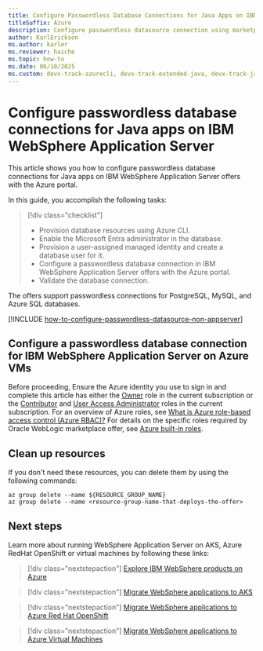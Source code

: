 ```yaml
---
title: Configure Passwordless Database Connections for Java Apps on IBM WebSphere Application Server
titleSuffix: Azure
description: Configure passwordless datasource connection using marketplace offers.
author: KarlErickson
ms.author: karler
ms.reviewer: haiche
ms.topic: how-to
ms.date: 06/10/2025 
ms.custom: devx-track-azurecli, devx-track-extended-java, devx-track-java, devx-track-javaee, devx-track-javaee-wls, devx-track-javaee-wls-aks, devx-track-javaee-wls-vm, has-azure-ad-ps-ref, passwordless-java
---
```


# Configure passwordless database connections for Java apps on IBM WebSphere Application Server

This article shows you how to configure passwordless database connections for Java apps on IBM WebSphere Application Server offers with the Azure portal.

In this guide, you accomplish the following tasks:

> [!div class="checklist"]
> - Provision database resources using Azure CLI.
> - Enable the Microsoft Entra administrator in the database.
> - Provision a user-assigned managed identity and create a database user for it.
> - Configure a passwordless database connection in IBM WebSphere Application Server offers with the Azure portal.
> - Validate the database connection.

The offers support passwordless connections for PostgreSQL, MySQL, and Azure SQL databases.

[!INCLUDE [how-to-configure-passwordless-datasource-non-appserver](includes/how-to-configure-passwordless-datasource-non-appserver.md)]

## Configure a passwordless database connection for IBM WebSphere Application Server on Azure VMs

Before proceeding, Ensure the Azure identity you use to sign in and complete this article has either the [Owner](/azure/role-based-access-control/built-in-roles#owner) role in the current subscription or the [Contributor](/azure/role-based-access-control/built-in-roles#contributor) and [User Access Administrator](/azure/role-based-access-control/built-in-roles#user-access-administrator) roles in the current subscription. For an overview of Azure roles, see [What is Azure role-based access control (Azure RBAC)?](/azure/role-based-access-control/overview) For details on the specific roles required by Oracle WebLogic marketplace offer, see [Azure built-in roles](/azure/role-based-access-control/built-in-roles).

## Clean up resources

If you don't need these resources, you can delete them by using the following commands:

```azurecli-interactive
az group delete --name ${RESOURCE_GROUP_NAME}
az group delete --name <resource-group-name-that-deploys-the-offer>
```

## Next steps

Learn more about running WebSphere Application Server on AKS, Azure RedHat OpenShift or virtual machines by following these links:

> [!div class="nextstepaction"]
> [Explore IBM WebSphere products on Azure](/azure/developer/java/ee/websphere-family)

> [!div class="nextstepaction"]
> [Migrate WebSphere applications to AKS](/azure/developer/java/migration/migrate-websphere-to-azure-kubernetes-service?toc=/azure/developer/java/ee/toc.json&bc=/azure/developer/java/breadcrumb/toc.json)

> [!div class="nextstepaction"]
> [Migrate WebSphere applications to Azure Red Hat OpenShift](/azure/developer/java/migration/migrate-websphere-to-azure-redhat-openshift?toc=/azure/developer/java/ee/toc.json&bc=/azure/developer/java/breadcrumb/toc.json)

> [!div class="nextstepaction"]
> [Migrate WebSphere applications to Azure Virtual Machines](/azure/developer/java/migration/migrate-websphere-to-virtual-machines?toc=/azure/developer/java/ee/toc.json&bc=/azure/developer/java/breadcrumb/toc.json)
